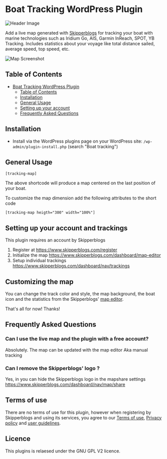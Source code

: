 # Boat Tracking WordPress Plugin

![Header Image](https://ps.w.org/leaflet-map/assets/banner-1544x500.png?rev=1693083)

Add a live map generated with [Skipperblogs](https://www.skipperblogs.com/) for tracking your boat with marine technologies such as Iridium Go, AIS, Garmin InReach, SPOT, YB Tracking. Includes statistics about your voyage like total distance sailed, average speed, top speed, etc.

![Map Screenshot](https://i.imgur.com/2XOMUTo.jpeg)

## Table of Contents

- [Boat Tracking WordPress Plugin](#boat-tracking-wordpress-plugin)
  - [Table of Contents](#table-of-contents)
  - [Installation](#installation)
  - [General Usage](#general-usage)
  - [Setting up your account](#general-usage)
  - [Frequently Asked Questions](#frequently-asked-questions)

## Installation

- Install via the WordPress plugins page on your WordPress site: `/wp-admin/plugin-install.php` (search "Boat tracking")

## General Usage

```
[tracking-map]
```

The above shortcode will produce a map centered on the last position of your boat.

To customize the map dimension add the following attributes to the short code 

```
[tracking-map heigth="300" width="100%"]
```

## Setting up your account and trackings

This plugin requires an account by Skipperblogs

1. Register at https://www.skipperblogs.com/register
2. Initialize the map https://www.skipperblogs.com/dashboard/map-editor
3. Setup individual trackings https://www.skipperblogs.com/dashboard/nav/trackings

## Customizing the map

You can change the track color and style, the map background, the boat icon and the statistics from the Skipperblogs' [map editor](https://www.skipperblogs.com/dashboard/map-editor).


That's all for now! Thanks!

## Frequently Asked Questions

### Can I use the live map and the plugin with a free account?

Absolutely. The map can be updated with the map editor Aka manual tracking

### Can I remove the Skipperblogs' logo ?

Yes, in you can hide the Skipperblogs logo in the mapshare settings https://www.skipperblogs.com/dashboard/nav/map/share

## Terms of use

There are no terms of use for this plugin, however when registering by Skipperblogs and using its services, you agree to our [Terms of use](https://www.skipperblogs.com/terms), [Privacy policy](https://www.skipperblogs.com/terms/privacy) and [user guidelines](https://www.skipperblogs.com/terms/user-guidelines).

## Licence

This plugins is relaesed under the GNU GPL V2 licence.
